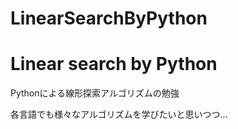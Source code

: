 # LinearSearchByPython
Linear search by Python
=====
<p>Pythonによる線形探索アルゴリズムの勉強</p>
<p>各言語でも様々なアルゴリズムを学びたいと思いつつ…</p>
